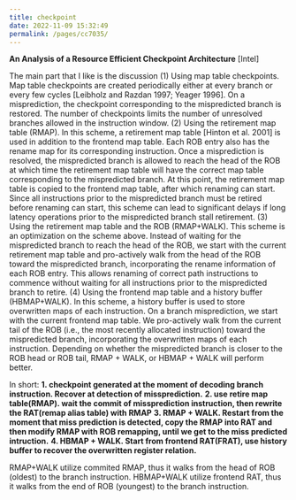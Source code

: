 ```yaml
---
title: checkpoint
date: 2022-11-09 15:32:49
permalink: /pages/cc7035/
---
```

**An Analysis of a Resource Efficient Checkpoint Architecture**
[Intel]

The main part that I like is the discussion
(1) Using map table checkpoints. Map table checkpoints are created periodically either at every branch or every few cycles [Leibholz and Razdan 1997; Yeager 1996]. On a misprediction, the checkpoint corresponding to the mispredicted branch is restored. The number of checkpoints limits the number
of unresolved branches allowed in the instruction window. 
(2) Using the retirement map table (RMAP). In this scheme, a retirement map table [Hinton et al. 2001] is used in addition to the frontend map table. Each ROB entry also has the rename map for its corresponding instruction. Once a misprediction is resolved, the mispredicted branch is allowed to reach
the head of the ROB at which time the retirement map table will have the correct map table corresponding to the mispredicted branch. At this point, the retirement map table is copied to the frontend map table, after which renaming can start. Since all instructions prior to the mispredicted branch must be retired before renaming can start, this scheme can lead
to significant delays if long latency operations prior to the mispredicted branch stall retirement.
(3) Using the retirement map table and the ROB (RMAP+WALK). This scheme is an optimization on the scheme above. Instead of waiting for the mispredicted branch to reach the head of the ROB, we start with the current retirement map table and pro-actively walk from the head of the ROB toward the mispredicted branch, incorporating the rename information of
each ROB entry. This allows renaming of correct path instructions to commence without waiting for all instructions prior to the mispredicted branch
to retire.
(4) Using the frontend map table and a history buffer (HBMAP+WALK). In this scheme, a history buffer is used to store overwritten maps of each instruction. On a branch misprediction, we start with the current frontend map table. We pro-actively walk from the current tail of the ROB (i.e., the most
recently allocated instruction) toward the mispredicted branch, incorporating the overwritten maps of each instruction. Depending on whether the mispredicted branch is closer to the ROB head or ROB tail, RMAP + WALK, or HBMAP + WALK will perform better.

In short:
**1. checkpoint generated at the moment of decoding branch instruction. Recover at detection of missprediction.**
**2. use retire map table(RMAP). wait the commit of missprediction instruction, then rewrite the RAT(remap alias table) with RMAP**
**3. RMAP + WALK. Restart from the moment that miss prediction is detected, copy the RMAP into RAT and then modify RMAP with ROB remapping, until we get to the miss predicted intruction.**
**4. HBMAP + WALK. Start from frontend RAT(FRAT), use history buffer to recover the overwritten register relation.**

RMAP+WALK utilize commited RMAP, thus it walks from the head of ROB (oldest) to the branch instruction.
HBMAP+WALK utilize frontend RAT, thus it walks from the end of ROB (youngest) to the branch instruction.
